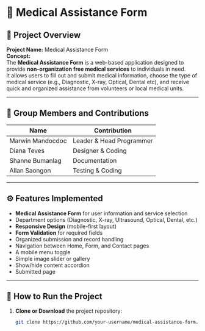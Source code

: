 # 🏥 Medical Assistance Form

## 📘 Project Overview
**Project Name:** Medical Assistance Form  
**Concept:**  
The **Medical Assistance Form** is a web-based application designed to provide **non-organization free medical services** to individuals in need.  
It allows users to fill out and submit medical information, choose the type of medical service (e.g., Diagnostic, X-ray, Optical, Dental etc), and receive quick and organized assistance from volunteers or local medical units.

---

## 👥 Group Members and Contributions

| Name | Contribution |
|------|---------------|
| Marwin Mandocdoc | Leader & Head Programmer |
| Diana Teves | Designer & Coding|
| Shanne Bumanlag | Documentation |
| Allan Saongon | Testing & Coding |

---

## ⚙️ Features Implemented
- **Medical Assistance Form** for user information and service selection  
- Department options (Diagnostic, X-ray, Ultrasound, Optical, Dental, etc.)  
- **Responsive Design** (mobile-first layout)  
- **Form Validation** for required fields  
- Organized submission and record handling  
- Navigation between Home, Form, and Contact pages
- A mobile menu toggle
- Simple image slider or gallery
- Show/hide content accordion
- Submitted page 

---


## 🚀 How to Run the Project
1. **Clone or Download** the project repository:
   ```bash
   git clone https://github.com/your-username/medical-assistance-form.git
